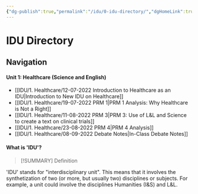 ```yaml
---
{"dg-publish":true,"permalink":"/idu/0-idu-directory/","dgHomeLink":true,"dgPassFrontmatter":false}
---
```


# IDU Directory

## Navigation
#### Unit 1: Healthcare (Science and English)
- [[IDU/1. Healthcare/12-07-2022 Introduction to Healthcare as an IDU|Introduction to New IDU on Healthcare]] 
- [[IDU/1. Healthcare/19-07-2022 PRM 1|PRM 1 Analysis: Why Healthcare is Not a Right]]  
- [[IDU/1. Healthcare/11-08-2022 PRM 3|PRM 3: Use of L&L and Science to create a text on clinical trials]] 
- [[IDU/1. Healthcare/23-08-2022 PRM 4|PRM 4 Analysis]]
- [[IDU/1. Healthcare/08-09-2022 Debate Notes|In-Class Debate Notes]]


#### What is 'IDU'?
> [!SUMMARY] Definition
> 
'IDU' stands for "interdisciplinary unit". This means that it involves the synthetization of two (or more, but usually two) disciplines or subjects. For example, a unit could involve the disciplines Humanities (I&S) and L&L.  
